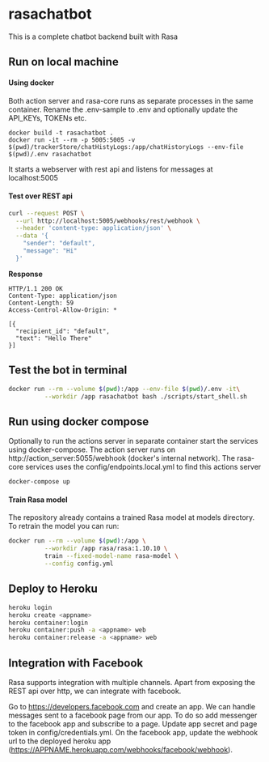 # rasachatbot

This is a complete chatbot backend built with Rasa

## Run on local machine

#### Using docker

Both action server and rasa-core runs as separate processes in the same container. Rename the .env-sample to .env and optionally update the API_KEYs, TOKENs etc.

```
docker build -t rasachatbot .
docker run -it --rm -p 5005:5005 -v $(pwd)/trackerStore/chatHistyLogs:/app/chatHistoryLogs --env-file $(pwd)/.env rasachatbot
```

It starts a webserver with rest api and listens for messages at localhost:5005

#### Test over REST api

```bash
curl --request POST \
  --url http://localhost:5005/webhooks/rest/webhook \
  --header 'content-type: application/json' \
  --data '{
    "sender": "default",
    "message": "Hi"
  }'
```

**Response**

```http
HTTP/1.1 200 OK
Content-Type: application/json
Content-Length: 59
Access-Control-Allow-Origin: *

[{
  "recipient_id": "default",
  "text": "Hello There"
}]
```

## Test the bot in terminal
```bash
docker run --rm --volume $(pwd):/app --env-file $(pwd)/.env -it\
          --workdir /app rasachatbot bash ./scripts/start_shell.sh
```

## Run using docker compose

Optionally to run the actions server in separate container start the services using docker-compose. The action server runs on http://action_server:5055/webhook (docker's internal network). The rasa-core services uses the config/endpoints.local.yml to find this actions server

```
docker-compose up
```

#### Train Rasa model

The repository already contains a trained Rasa model at models directory. To retrain the model you can run:

```bash
docker run --rm --volume $(pwd):/app \
          --workdir /app rasa/rasa:1.10.10 \
          train --fixed-model-name rasa-model \
          --config config.yml
```

## Deploy to Heroku

```bash
heroku login
heroku create <appname>
heroku container:login
heroku container:push -a <appname> web
heroku container:release -a <appname> web
```

## Integration with Facebook

Rasa supports integration with multiple channels. Apart from exposing the REST api over http, we can integrate with facebook.

Go to https://developers.facebook.com and create an app. We can handle messages sent to a facebook page from our app. To do so add messenger to the facebook app and subscribe to a page. Update app secret and page token in config/credentials.yml. On the facebook app, update the webhook url to the deployed heroku app (https://APPNAME.herokuapp.com/webhooks/facebook/webhook).
